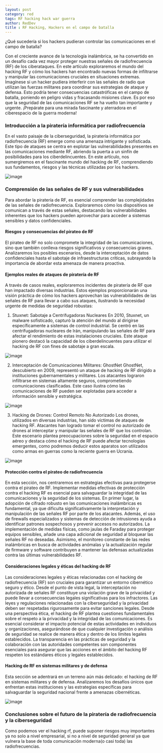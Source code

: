 ```yaml
---
layout: post
category: red
tags: RF hacking hack war guerra 
author: RedDev
title : RF Hacking, Hackers en el campo de batalla
---
```


¿Qué sucedería si los hackers pudieran controlar las comunicaciones en el campo de batalla? 

Con el creciente avance de la tecnología inalámbrica, se ha convertido en un desafío cada vez mayor proteger nuestras señales de radiofrecuencia (RF) de los ciberataques. En este artículo exploraremos el mundo del hacking RF y cómo los hackers han encontrado nuevas formas de infiltrarse y manipular las comunicaciones cruciales en situaciones extremas. Imagínese si un hacker pudiera interferir con las señales de radio que utilizan las fuerzas militares para coordinar sus estrategias de ataque y defensa. Esto podría tener consecuencias catastróficas en el campo de batalla, poniendo en peligro vidas y fracasando misiones clave. Es por eso que la seguridad de las comunicaciones RF se ha vuelto tan importante y urgente. ¡Prepárate para una mirada fascinante y aterradora en el ciberespacio de la guerra moderna!

### Introducción a la piratería informática por radiofrecuencia
En el vasto paisaje de la ciberseguridad, la piratería informática por radiofrecuencia (RF) emerge como una amenaza intrigante y sofisticada. Este tipo de ataques se centra en explotar las vulnerabilidades presentes en las comunicaciones mediante RF, abriendo la puerta a un sinfín de posibilidades para los ciberdelincuentes. En este artículo, nos sumergiremos en el fascinante mundo del hacking de RF, comprendiendo sus fundamentos, riesgos y las técnicas utilizadas por los hackers.

![image](https://github.com/reycotallo98/reycotallo98.github.io/assets/93315382/6f81a15d-b447-4825-984e-db08fc710da3)

### Comprensión de las señales de RF y sus vulnerabilidades
Para abordar la piratería de RF, es esencial comprender las complejidades de las señales de radiofrecuencia. Exploraremos cómo los dispositivos se comunican a través de estas señales, destacando las vulnerabilidades inherentes que los hackers pueden aprovechar para acceder a sistemas sensibles y datos confidenciales.

#### Riesgos y consecuencias del pirateo de RF
El pirateo de RF no solo compromete la integridad de las comunicaciones, sino que también conlleva riesgos significativos y consecuencias graves. Analizaremos los posibles escenarios, desde la interceptación de datos confidenciales hasta el sabotaje de infraestructuras críticas, subrayando la importancia de abordar esta amenaza de manera proactiva.

#### Ejemplos reales de ataques de piratería de RF
A través de casos reales, exploraremos incidentes de piratería de RF que han impactado diversas industrias. Estos ejemplos proporcionarán una visión práctica de cómo los hackers aprovechan las vulnerabilidades de las señales de RF para llevar a cabo sus ataques, ilustrando la necesidad urgente de medidas de seguridad robustas:

1. Stuxnet: Sabotaje a Centrifugadoras Nucleares
En 2010, Stuxnet, un malware sofisticado, capturó la atención del mundo al dirigirse específicamente a sistemas de control industrial. Se centró en las centrifugadoras nucleares de Irán, manipulando las señales de RF para afectar el rendimiento de estas instalaciones cruciales. Este ataque pionero destacó la capacidad de los ciberdelincuentes para utilizar el hacking de RF con fines de sabotaje a gran escala.

![image](https://github.com/reycotallo98/reycotallo98.github.io/assets/93315382/6e01cf46-0fe0-44be-a356-c52d07ae0dcb)

2. Interceptación de Comunicaciones Militares: GhostNet
GhostNet, descubierto en 2009, representó un ataque de hacking de RF dirigido a instituciones gubernamentales y militares. Los atacantes lograron infiltrarse en sistemas altamente seguros, comprometiendo comunicaciones clasificadas. Este caso ilustra cómo las comunicaciones de RF pueden ser explotadas para acceder a información sensible y estratégica.

![image](https://github.com/reycotallo98/reycotallo98.github.io/assets/93315382/37e62b01-6798-403e-93ff-7ca712ad7a7e)

3. Hacking de Drones: Control Remoto No Autorizado
Los drones, utilizados en diversas industrias, han sido víctimas de ataques de hacking RF. Atacantes han logrado tomar el control no autorizado de drones al interceptar y manipular las señales de RF que los controlan. Este escenario plantea preocupaciones sobre la seguridad en el espacio aéreo y destaca cómo el hacking de RF puede afectar tecnologías emergentes, como podremos deducir estos aparatos son utilizados como armas en guerras como la reciente guerra en Ucrania.

![image](https://github.com/reycotallo98/reycotallo98.github.io/assets/93315382/3ae35fdd-f569-4954-9ea2-d136f34ef0a2)

#### Protección contra el pirateo de radiofrecuencia
En esta sección, nos centraremos en estrategias efectivas para protegerse contra el pirateo de RF. 
Implementar medidas efectivas de protección contra el hacking RF es esencial para salvaguardar la integridad de las comunicaciones y la seguridad de los sistemas. En primer lugar, la adopción de cifrado robusto en las comunicaciones inalámbricas es fundamental, ya que dificulta significativamente la interpretación y manipulación de las señales RF por parte de los atacantes. Además, el uso de firewalls especializados y sistemas de detección de intrusiones ayuda a identificar patrones sospechosos y prevenir accesos no autorizados. La implementación de medidas físicas, como jaulas de Faraday para proteger equipos sensibles, añade una capa adicional de seguridad al bloquear las señales RF no deseadas. Asimismo, el monitoreo constante de las redes inalámbricas en busca de actividades anómalas y la actualización regular de firmware y software contribuyen a mantener las defensas actualizadas contra las últimas vulnerabilidades RF.


#### Consideraciones legales y éticas del hacking de RF
Las consideraciones legales y éticas relacionadas con el hacking de radiofrecuencia (RF) son cruciales para garantizar un entorno cibernético seguro y ético. Desde el punto de vista legal, la interceptación no autorizada de señales RF constituye una violación grave de la privacidad y puede llevar a consecuencias legales significativas para los infractores. Las leyes y regulaciones relacionadas con la ciberseguridad y la privacidad deben ser respetadas rigurosamente para evitar sanciones legales. Desde una perspectiva ética, el hacking de RF plantea cuestiones fundamentales sobre el respeto a la privacidad y la integridad de las comunicaciones. Es esencial considerar el impacto potencial de estas actividades en individuos y organizaciones, asegurándose de que cualquier investigación o análisis de seguridad se realice de manera ética y dentro de los límites legales establecidos. La transparencia en las prácticas de seguridad y la colaboración con las autoridades competentes son componentes esenciales para asegurar que las acciones en el ámbito del hacking RF respeten los estándares éticos y legales establecidos.

#### Hacking de RF en sistemas militares y de defensa
Esta sección se adentrará en un terreno aún más delicado: el hacking de RF en sistemas militares y de defensa. Analizaremos los desafíos únicos que enfrentan estas instituciones y las estrategias específicas para salvaguardar la seguridad nacional frente a amenazas cibernéticas.

![image](https://github.com/reycotallo98/reycotallo98.github.io/assets/93315382/7880be15-e012-4552-86c2-d9b21389dad8)

### Conclusiones sobre el futuro de la piratería de radiofrecuencia y la ciberseguridad
Como podemos ver el hacking rf, puede suponer riesgos muy importantes ya no solo a nivel empresarial, si no a nivel de seguridad general ya que vulnera la base de toda comunicación moderna(o casi toda) las radiofrecuencias.

